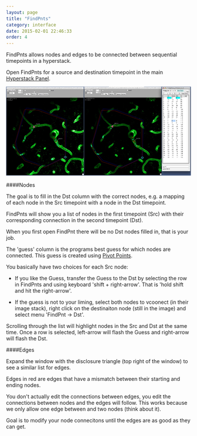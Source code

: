```yaml
---
layout: page
title: "FindPnts"
category: interface
date: 2015-02-01 22:46:33
order: 4
---
```


FindPnts allows nodes and edges to be connected between sequential timepoints in a hyperstack.  

Open FindPnts for a source and destination timepoint in the main [Hyperstack Panel][1].  

<IMG SRC="../images/findpnts_example.jpg" WIDTH="900">


####Nodes

The goal is to fill in the Dst column with the correct nodes, e.g. a mapping of each node in the Src timepoint with a node in the Dst timepoint.

FindPnts will show you a list of nodes in the first timepoint (Src) with their corresponding connection in the second timepoint (Dst).

When you first open FindPnt there will be no Dst nodes filled in, that is your job.

The 'guess' column is the programs best guess for which nodes are connected. This guess is created using [Pivot Points][2].

You basically have two choices for each Src node:

- If you like the Guess, transfer the Guess to the Dst by selecting the row in FindPnts and using keyboard 'shift + right-arrow'. That is 'hold shift and hit the right-arrow'.

- If the guess is not to your liming, select both nodes to vcoonect (in their image stack), right click on the destinaiton node (still in the image) and select menu 'FindPnt -> Dst'.

Scrolling through the list will highlight nodes in the Src and Dst at the same time. Once a row is selected, left-arrow will flash the Guess and right-arrow will flash the Dst.


####Edges

Expand the window with the disclosure triangle (top right of the window) to see a similar list for edges.

Edges in red are edges that have a mismatch between their starting and ending nodes.

You don't actually edit the connections between edges, you edit the connections between nodes and the edges will follow. This works because we only allow one edge between and two nodes (think about it).

Goal is to modify your node connecitons until the edges are as good as they can get.


[1]: /Vascular-Analysis/hyperstack-panel/
[2]: /Vascular-Analysis/pivot-points/ "Pivot Points"
